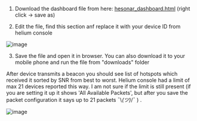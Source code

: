 1. Download the dashboard file from here:
   [hesonar_dashboard.html](./hesonar_dashboard.html) (right click -> save as)
   
2. Edit the file, find this section anf replace it with your device ID from helium console

  ![image](https://github.com/cr3you/heSonar/assets/73391409/8cebc0ac-0c55-46b7-b388-d94c6efeab81)



3. Save the file and open it in browser.
You can also download it to your mobile phone and run the file from "downloads" folder

After device transmits a beacon you should see list of hotspots which received it sorted by SNR from best to worst.
Helium console had a limit of max 21 devices reported this way. I am not sure if the limit is still present (if you are setting it up it shows 'All Available Packets', but after you save the packet configuration it says up to 21 packets ¯\\_(ツ)_/¯ ) .

![image](https://github.com/cr3you/heSonar/assets/73391409/b0a34af8-98d2-4653-b9bc-6cf95ae8e818)

